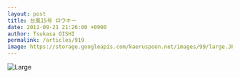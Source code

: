 ```yaml
---
layout: post
title: 台風15号 ロウキー
date: 2011-09-21 21:26:00 +0900
author: Tsukasa OISHI
permalink: /articles/919
image: https://storage.googleapis.com/kaeruspoon.net/images/99/large.JPG?1316607931
---
```



![Large](https://storage.googleapis.com/kaeruspoon.net/images/99/large.JPG?1316607931)  

